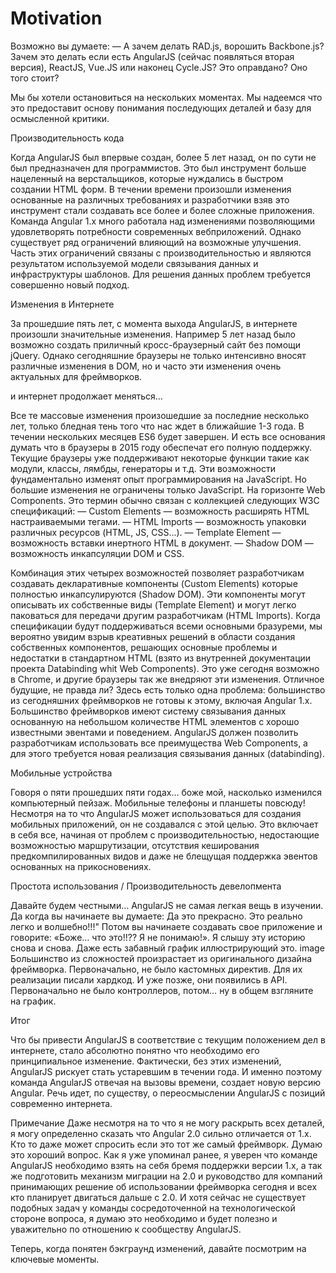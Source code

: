 # Motivation

Возможно вы думаете: — А зачем делать RAD.js, ворошить Backbone.js? Зачем это делать если есть AngularJS (сейчас появляться вторая версия), ReactJS, Vue.JS или наконец Cycle.JS? Это оправдано? Оно того стоит?

Мы бы хотели остановиться на нескольких моментах. Мы надеемся что это предоставит основу понимания последующих деталей и базу для осмысленной критики.

Производительность кода

Когда AngularJS был впервые создан, более 5 лет назад, он по сути не был предназначен для программистов. Это был инструмент больше нацеленный на верстальщиков, которые нуждались в быстром создании HTML форм. В течении времени произошли изменения основанные на различных требованиях и разработчики взяв это инструмент стали создавать все более и более сложные приложения. Команда Angular 1.х много работала над изменениями позволяющими удовлетворять потребности современных вебприложений. Однако существует ряд ограничений влияющий на возможные улучшения. Часть этих ограничений связаны с производительностью и являются результатом используемой модели связывания данных и инфраструктуры шаблонов. Для решения данных проблем требуется совершенно новый подход.

Изменения в Интернете

За прошедшие пять лет, с момента выхода AngularJS, в интернете произошли значительные изменения. Например 5 лет назад было возможно создать приличный кросс-браузерный сайт без помощи jQuery. Однако сегодняшние браузеры не только интенсивно вносят различные изменения в DOM, но и часто эти изменения очень актуальных для фреймворков.

и интернет продолжает меняться…

Все те массовые изменения произошедшие за последние несколько лет, только бледная тень того что нас ждет в ближайшие 1-3 года. В течении нескольких месяцев ES6 будет завершен. И есть все основания думать что в браузеры в 2015 году обеспечат его полную поддержку. Текущие браузеры уже поддерживают некоторые функции такие как модули, классы, лямбды, генераторы и т.д. Эти возможности фундаментально изменят опыт программирования на JavaScript. Но большие изменения не ограничены только JavaScript. На горизонте Web Components. Это термин обычно связан с коллекцией следующих W3C спецификаций:
— Custom Elements — возможность расширять HTML настраиваемыми тегами.
— HTML Imports — возможность упаковки различных ресурсов (HTML, JS, CSS...).
— Template Element — возможность вставки инертного HTML в документ.
— Shadow DOM — возможность инкапсуляции DOM и CSS.

Комбинация этих четырех возможностей позволяет разработчикам создавать декларативные компоненты (Custom Elements) которые полностью инкапсулируются (Shadow DOM). Эти компоненты могут описывать их собственные виды (Template Element) и могут легко паковаться для передачи другим разработчикам (HTML Imports). Когда спецификации будут поддерживаться всеми основными бразуреми, мы вероятно увидим взрыв креативных решений в области создания собственных компонентов, решающих основные проблемы и недостатки в стандартном HTML (взято из внутренней документации проекта Databinding whit Web Components). 
Это уже сегодня возможно в Chrome, и другие браузеры так же внедряют эти изменения. Отличное будущие, не правда ли? 
Здесь есть только одна проблема: большинство из сегодняшних фреймворков не готовы к этому, включая Angular 1.х. Большинство фреймворков имеют систему связывания данных основанную на небольшом количестве HTML элементов с хорошо известными эвентами и поведением. AngularJS должен позволить разработчикам использовать все преимущества Web Components, а для этого требуется новая реализация связывания данных (databinding). 

Мобильные устройства

Говоря о пяти прошедших пяти годах… боже мой, насколько изменился компьютерный пейзаж. Мобильные телефоны и планшеты повсюду! Несмотря на то что AngularJS может использоваться для создания мобильных приложений, он не создавался с этой целью. Это включает в себя все, начиная от проблем с производительностью, недостающие возможностью маршрутизации, отсутствия кеширования предкомпилированных видов и даже не блещущая поддержка эвентов основанных на прикосновениях. 

Простота использования / Производительность девелопмента

Давайте будем честными… AngularJS не самая легкая вещь в изучении. Да когда вы начинаете вы думаете: Да это прекрасно. Это реально легко и волшебно!!!" Потом вы начинаете создавать свое приложение и говорите: «Боже… что это!!?? Я не понимаю!». Я слышу эту историю снова и снова. Даже есть забавный график иллюстрирующий это. 
image
Большинство из сложностей произрастает из оригинального дизайна фреймворка. Первоначально, не было кастомных директив. Для их реализации писали хардкод. И уже позже, они появились в API. Первоначально не было контроллеров, потом… ну в общем взгляните на график. 

Итог

Что бы привести AngularJS в соответствие с текущим положением дел в интернете, стало абсолютно понятно что необходимо его принципиальное изменение. Фактически, без этих изменений, AngularJS рискует стать устаревшим в течении года. И именно поэтому команда AngularJS отвечая на вызовы времени, создает новую версию Angular. Речь идет, по существу, о переосмыслении AngularJS с позиций современно интернета.

Примечание
Даже несмотря на то что я не могу раскрыть всех деталей, я могу определенно сказать что Angular 2.0 сильно отличается от 1.х. Кто то даже может спросить если это тот же самый фреймворк. Думаю это хороший вопрос. Как я уже упоминал ранее, я уверен что команде AngularJS необходимо взять на себя бремя поддержки версии 1.х, а так же подготовить механизм миграции на 2.0 и руководство для компаний принимающих решение об использовании фреймворка сегодня и всех кто планирует двигаться дальше с 2.0. И хотя сейчас не существует подобных задач у команды сосредоточенной на технологической стороне вопроса, я думаю это необходимо и будет полезно и уважительно по отношению к сообществу AngularJS.


Теперь, когда понятен бэкграунд изменений, давайте посмотрим на ключевые моменты.